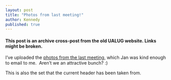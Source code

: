 ```yaml
---
layout: post
title: "Photos from last meeting!"
author: Kennedy
published: true
---
```


#### This post is an archive cross-post from the old UALUG website. Links might be broken.

I’ve uploaded the [photos from the last meeting](https://ualug.ece.auckland.ac.nz/photo-gallery?album=3), which Jan was kind enough to email to me.
﻿
Aren’t we an attractive bunch? :)

This is also the set that the current header has been taken from.